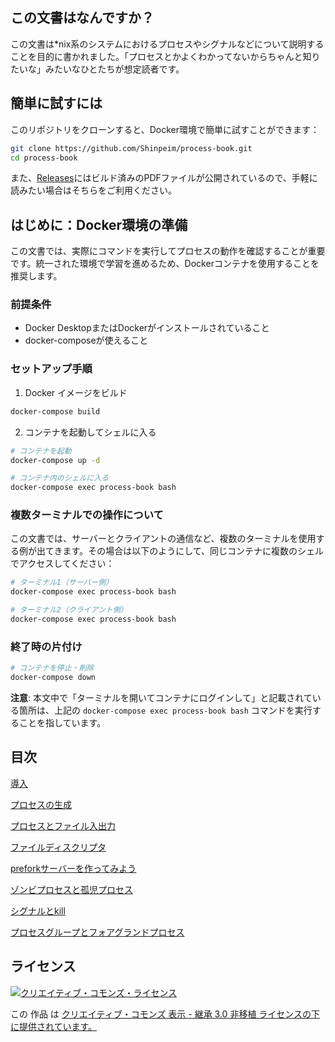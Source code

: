 ## この文書はなんですか？

この文書は*nix系のシステムにおけるプロセスやシグナルなどについて説明することを目的に書かれました。「プロセスとかよくわかってないからちゃんと知りたいな」みたいなひとたちが想定読者です。

## 簡単に試すには

このリポジトリをクローンすると、Docker環境で簡単に試すことができます：

```bash
git clone https://github.com/Shinpeim/process-book.git
cd process-book
```

また、[Releases](https://github.com/Shinpeim/process-book/releases)にはビルド済みのPDFファイルが公開されているので、手軽に読みたい場合はそちらをご利用ください。

## はじめに：Docker環境の準備

この文書では、実際にコマンドを実行してプロセスの動作を確認することが重要です。統一された環境で学習を進めるため、Dockerコンテナを使用することを推奨します。

### 前提条件
- Docker DesktopまたはDockerがインストールされていること
- docker-composeが使えること

### セットアップ手順

1. Docker イメージをビルド
```bash
docker-compose build
```

2. コンテナを起動してシェルに入る
```bash
# コンテナを起動
docker-compose up -d

# コンテナ内のシェルに入る
docker-compose exec process-book bash
```

### 複数ターミナルでの操作について

この文書では、サーバーとクライアントの通信など、複数のターミナルを使用する例が出てきます。その場合は以下のようにして、同じコンテナに複数のシェルでアクセスしてください：

```bash
# ターミナル1（サーバー側）
docker-compose exec process-book bash

# ターミナル2（クライアント側）
docker-compose exec process-book bash
```

### 終了時の片付け
```bash
# コンテナを停止・削除
docker-compose down
```

**注意**: 本文中で「ターミナルを開いてコンテナにログインして」と記載されている箇所は、上記の `docker-compose exec process-book bash` コマンドを実行することを指しています。

## 目次

[導入](/001.md)

[プロセスの生成](/002.md)

[プロセスとファイル入出力](/003.md)

[ファイルディスクリプタ](/004.md)

[preforkサーバーを作ってみよう](/005.md)

[ゾンビプロセスと孤児プロセス](/006.md)

[シグナルとkill](/007.md)

[プロセスグループとフォアグランドプロセス](/008.md)

## ライセンス
<a rel="license" href="http://creativecommons.org/licenses/by-sa/3.0/deed.ja"><img alt="クリエイティブ・コモンズ・ライセンス" style="border-width:0" src="http://i.creativecommons.org/l/by-sa/3.0/88x31.png" /></a>

この 作品 は <a rel="license" href="http://creativecommons.org/licenses/by-sa/3.0/deed.ja">クリエイティブ・コモンズ 表示 - 継承 3.0 非移植 ライセンスの下に提供されています。</a>
